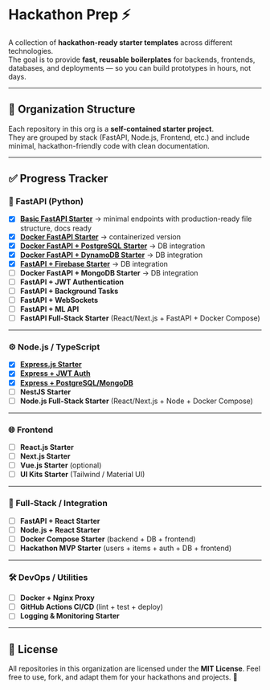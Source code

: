 # Hackathon Prep ⚡

A collection of **hackathon-ready starter templates** across different technologies.  
The goal is to provide **fast, reusable boilerplates** for backends, frontends, databases, and deployments — so you can build prototypes in hours, not days.  

---

## 📂 Organization Structure

Each repository in this org is a **self-contained starter project**.  
They are grouped by stack (FastAPI, Node.js, Frontend, etc.) and include minimal, hackathon-friendly code with clean documentation.  

---

## ✅ Progress Tracker

### 🐍 FastAPI (Python)
- [x] [**Basic FastAPI Starter**](https://github.com/hackathom-prep/Basic-FastAPI-Starter) → minimal endpoints with production-ready file structure, docs ready  
- [x] [**Docker FastAPI Starter**](https://github.com/hackathom-prep/docker-fastapi-starter) → containerized version  
- [x] [**Docker FastAPI + PostgreSQL Starter**](https://github.com/hackathom-prep/docker-fastapi-postgres) → DB integration
- [x] [**Docker FastAPI + DynamoDB Starter**](https://github.com/hackathom-prep/fastapi-dynamo-docker) → DB integration
- [x] [**FastAPI + Firebase Starter**](https://github.com/hackathom-prep/fastapi-firebase-template) → DB integration
- [ ] **Docker FastAPI + MongoDB Starter** → DB integration
- [ ] **FastAPI + JWT Authentication**  
- [ ] **FastAPI + Background Tasks**  
- [ ] **FastAPI + WebSockets**  
- [ ] **FastAPI + ML API**  
- [ ] **FastAPI Full-Stack Starter** (React/Next.js + FastAPI + Docker Compose)  

---

### ⚙️ Node.js / TypeScript
- [x] [**Express.js Starter**](https://github.com/hackathom-prep/express-demo-server)  
- [x] [**Express + JWT Auth**](https://github.com/hackathom-prep/expressBookReviews)
- [x] [**Express + PostgreSQL/MongoDB**](https://github.com/hackathom-prep/express-mongodb-task-manager-template)
- [ ] **NestJS Starter**  
- [ ] **Node.js Full-Stack Starter** (React/Next.js + Node + Docker Compose)  

---

### 🌐 Frontend
- [ ] **React.js Starter**  
- [ ] **Next.js Starter**  
- [ ] **Vue.js Starter** (optional)  
- [ ] **UI Kits Starter** (Tailwind / Material UI)  

---

### 🧩 Full-Stack / Integration
- [ ] **FastAPI + React Starter**  
- [ ] **Node.js + React Starter**  
- [ ] **Docker Compose Starter** (backend + DB + frontend)  
- [ ] **Hackathon MVP Starter** (users + items + auth + DB + frontend)  

---

### 🛠️ DevOps / Utilities
- [ ] **Docker + Nginx Proxy**  
- [ ] **GitHub Actions CI/CD** (lint + test + deploy)  
- [ ] **Logging & Monitoring Starter**  

---

## 📄 License

All repositories in this organization are licensed under the **MIT License**.
Feel free to use, fork, and adapt them for your hackathons and projects. 🚀
